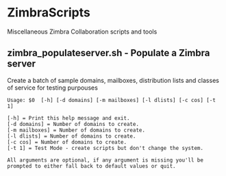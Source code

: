 # ZimbraScripts
Miscellaneous Zimbra Collaboration scripts and tools

## zimbra_populateserver.sh - Populate a Zimbra server
Create a batch of sample domains, mailboxes, distribution lists and classes of service for testing purpouses
```
Usage: $0  [-h] [-d domains] [-m mailboxes] [-l dlists] [-c cos] [-t 1]

[-h] = Print this help message and exit.
[-d domains] = Number of domains to create.
[-m mailboxes] = Number of domains to create.
[-l dlists] = Number of domains to create.
[-c cos] = Number of domains to create.
[-t 1] = Test Mode - create scripts but don't change the system.

All arguments are optional, if any argument is missing you'll be prompted to either fall back to default values or quit.

```
